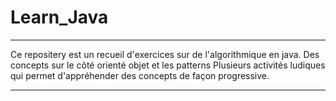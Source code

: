 # Learn_Java
****************************************************************************************
Ce repositery est un recueil d'exercices sur de l'algorithmique en java.
Des concepts sur le côté orienté objet et les patterns
Plusieurs activités ludiques qui permet d'appréhender des concepts de façon progressive.

****************************************************************************************
